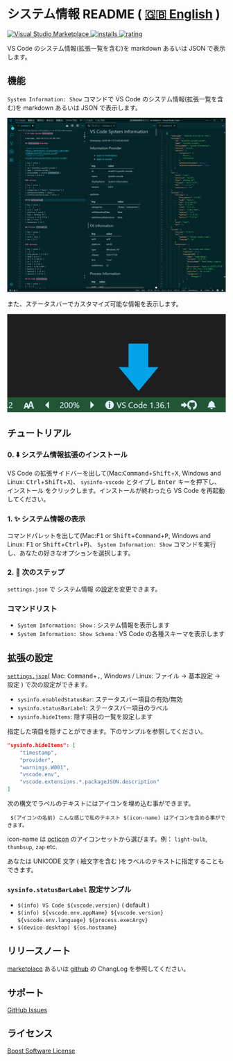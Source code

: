 # システム情報 README ( [🇬🇧 English](https://github.com/wraith13/sysinfo-vscode/blob/master/README.md) )

[![Visual Studio Marketplace](https://vsmarketplacebadge.apphb.com/version/wraith13.sysinfo-vscode.svg) ![installs](https://vsmarketplacebadge.apphb.com/installs/wraith13.sysinfo-vscode.svg) ![rating](https://vsmarketplacebadge.apphb.com/rating/wraith13.sysinfo-vscode.svg)](https://marketplace.visualstudio.com/items?itemName=wraith13.sysinfo-vscode)

VS Code のシステム情報(拡張一覧を含む)を markdown あるいは JSON で表示します。

## 機能

`System Information: Show` コマンドで VS Code のシステム情報(拡張一覧を含む)を markdown あるいは JSON で表示します。

![screen shot](./images/screenshot.png)

また、ステータスバーでカスタマイズ可能な情報を表示します。

![status bar item](./images/screenshot2.png)

## チュートリアル

### 0. ⬇️ システム情報拡張のインストール

VS Code の拡張サイドバーを出して(Mac:<kbd>Command</kbd>+<kbd>Shift</kbd>+<kbd>X</kbd>, Windows and Linux: <kbd>Ctrl</kbd>+<kbd>Shift</kbd>+<kbd>X</kbd>)、 `sysinfo-vscode` とタイプし <kbd>Enter</kbd> キーを押下し、<kbd>インストール</kbd> をクリックします。インストールが終わったら VS Code を再起動してください。

### 1. ✨️ システム情報の表示

コマンドパレットを出して(Mac:<kbd>F1</kbd> or <kbd>Shift</kbd>+<kbd>Command</kbd>+<kbd>P</kbd>, Windows and Linux: <kbd>F1</kbd> or <kbd>Shift</kbd>+<kbd>Ctrl</kbd>+<kbd>P</kbd>)、 `System Information: Show` コマンドを実行し、あなたの好きなオプションを選択します。

### 2. 🔧 次のステップ

`settings.json` で システム情報 の[設定](#拡張の設定)を変更できます。

### コマンドリスト

* `System Information: Show` : システム情報を表示します
* `System Information: Show Schema` : VS Code の各種スキーマを表示します

## 拡張の設定

[`settings.json`](https://code.visualstudio.com/docs/customization/userandworkspace#_creating-user-and-workspace-settings)( Mac: <kbd>Command</kbd>+<kbd>,</kbd>, Windows / Linux: <kbd>ファイル</kbd> → <kbd>基本設定</kbd> → <kbd>設定</kbd> ) で次の設定ができます。

* `sysinfo.enabledStatusBar`: ステータスバー項目の有効/無効
* `sysinfo.statusBarLabel`: ステータスバー項目のラベル
* `sysinfo.hideItems`: 隠す項目の一覧を設定します

指定した項目を隠すことができます。下のサンプルを参照してください。

```json
"sysinfo.hideItems": [
    "timestamp",
    "provider",
    "warnings.W001",
    "vscode.env",
    "vscode.extensions.*.packageJSON.description"
]
```

次の構文でラベルのテキストにはアイコンを埋め込む事ができます。

` $(アイコンの名前) こんな感じで私のテキスト $(icon-name) はアイコンを含める事ができます。`

icon-name は [octicon](https://octicons.github.com) のアイコンセットから選びます。例： `light-bulb`, `thumbsup`, `zap` etc.

あなたは UNICODE 文字 ( 絵文字を含む )をラベルのテキストに指定することもできます。

### `sysinfo.statusBarLabel` 設定サンプル

* `$(info) VS Code ${vscode.version}` ( default )
* `$(info) ${vscode.env.appName} ${vscode.version} ${vscode.env.language} ${process.execArgv}`
* `$(device-desktop) ${os.hostname}`

## リリースノート

[marketplace](https://marketplace.visualstudio.com/items/wraith13.sysinfo-vscode/changelog) あるいは [github](https://github.com/wraith13/sysinfo-vscode/blob/master/CHANGELOG.md) の ChangLog を参照してください。

## サポート

[GitHub Issues](https://github.com/wraith13/sysinfo-vscode/issues)

## ライセンス

[Boost Software License](https://github.com/wraith13/sysinfo-vscode/blob/master/LICENSE_1_0.txt)
